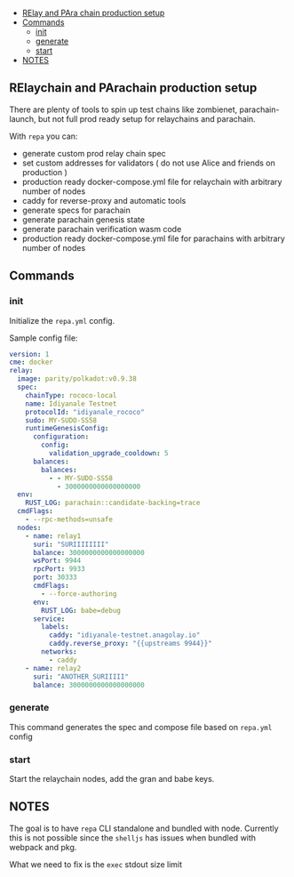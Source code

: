 - [RElay and PAra chain production setup](#relay-and-para-chain-production-setup)
- [Commands](#commands)
  - [init](#init)
  - [generate](#generate)
  - [start](#start)
- [NOTES](#notes)

## RElaychain and PArachain production setup

There are plenty of tools to spin up test chains like zombienet, parachain-launch, but not full prod ready setup for relaychains and parachain.

With `repa` you can:

- generate custom prod relay chain spec
- set custom addresses for validators ( do not use Alice and friends on production )
- production ready docker-compose.yml file for relaychain with arbitrary number of nodes
- caddy for reverse-proxy and automatic tools
- generate specs for parachain
- generate parachain genesis state
- generate parachain verification wasm code
- production ready docker-compose.yml file for parachains with arbitrary number of nodes

## Commands

### init

Initialize the `repa.yml` config.

Sample config file:

```yml
version: 1
cme: docker
relay:
  image: parity/polkadot:v0.9.38
  spec:
    chainType: rococo-local
    name: Idiyanale Testnet
    protocolId: "idiyanale_rococo"
    sudo: MY-SUDO-SS58
    runtimeGenesisConfig:
      configuration:
        config:
          validation_upgrade_cooldown: 5
      balances:
        balances:
          - - MY-SUDO-SS58
            - 3000000000000000000
  env:
    RUST_LOG: parachain::candidate-backing=trace
  cmdFlags:
    - --rpc-methods=unsafe
  nodes:
    - name: relay1
      suri: "SURIIIIIIII"
      balance: 3000000000000000000
      wsPort: 9944
      rpcPort: 9933
      port: 30333
      cmdFlags:
        - --force-authoring
      env:
        RUST_LOG: babe=debug
      service:
        labels:
          caddy: "idiyanale-testnet.anagolay.io"
          caddy.reverse_proxy: "{{upstreams 9944}}"
        networks:
          - caddy
    - name: relay2
      suri: "ANOTHER_SURIIIII"
      balance: 3000000000000000000
```

### generate

This command generates the spec and compose file based on `repa.yml` config

### start

Start the relaychain nodes, add the gran and babe keys.

## NOTES

The goal is to have `repa` CLI standalone and bundled with node. Currently this is not possible since the `shelljs` has issues when bundled with webpack and pkg.

What we need to fix is the `exec` stdout size limit
